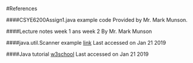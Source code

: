 #References

####CSYE6200Assign1.java example code
Provided by Mr. Mark Munson.

####Lecture notes week 1 ans week 2
By Mr. Mark Munson
 
####java.util.Scanner example
[link](https://chortle.ccsu.edu/java5/Notes/chap11/ch11_3.html)
Last accessed on Jan 21 2019

####Java tutorial
[w3school](https://www.w3schools.com/java/)
Last accessed on Jan 21 2019
